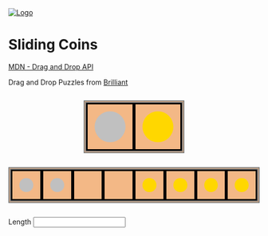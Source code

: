 <head>
 
  <link 
    href="https://fonts.googleapis.com/css?family=Fira+Mono:500&display=swap" 
    rel="stylesheet">
    <script src="https://code.jquery.com/jquery-3.5.1.min.js" integrity="sha256-9/aliU8dGd2tb6OSsuzixeV4y/faTqgFtohetphbbj0=" crossorigin="anonymous"></script>
    <link rel="stylesheet" href="sliding_coins.css">
<style> 
body ::selection {
  /*highlighting*/
  background: transparent;
  text-shadow: 
    1px  0px 1px ,
    0px  1px 1px ,
    -1px  0px 1px ,
    0px -1px 1px ,
    0px  1px black ,
    1px  0px black ,
    -1px  0px black ,
    0px -1px black ;
  text-outline: black;  
}

</style>
</head>    
<div id="stack-container">
  <a href=""><img src="" alt="Logo"></a>
</div>

# Sliding Coins

[MDN - Drag and Drop API](https://developer.mozilla.org/en-US/docs/Web/API/HTML_Drag_and_Drop_API)

Drag and Drop Puzzles from [Brilliant](https://brilliant.org/courses/joy-problem-solving/coin-rearrangements-3/mastering-jumps-3/1/)


<style>
  #coin-case {
    width: 20vw;
    margin: 2em auto;
  }
  .coin-container {
  background-color: #e9751080;
  border: 5px double grey;
  display:flex;
  flex-direction:row;
  justify-content:stretch;
  align-items: flex-start;
  align-items: stretch;
  height: fit-content;
  margin: 2em 0;
}
.coin-slot {
  display: inline;
  width: 100%;
  border: 3px solid black;
  box-sizing: border-box;
  padding: 1em;
}
.coin {
  width: 100%;
  background-color: white;
  border-radius: 50%;
  aspect-ratio : 1 / 1;
}
.coin-left {
 background-color: silver;
}
.coin-right {
 background-color: gold;
}
</style>

<div class="coin-container" id="coin-case">
  <div class="coin-slot">
    <div class="coin coin-left" id="base-coin-left" draggable="true"></div>
  </div>
  <div class="coin-slot">
    <div class="coin coin-right" id="base-coin-right" draggable="true"></div>
  </div>
</div>

<div class="coin-container">
  <div class="coin-slot active-slot" id="slot_1">
    <div class="coin coin-left"></div>
  </div>
  <div class="coin-slot active-slot" id="slot_2">
    <div class="coin coin-left"></div>
  </div>
  <div class="coin-slot active-slot" id="slot_3"></div>
  <div class="coin-slot active-slot" id="slot_4"></div>
  <div class="coin-slot active-slot" id="slot_5">
    <div class="coin coin-right"></div>
  </div>
  <div class="coin-slot active-slot" id="slot_6">
    <div class="coin coin-right"></div>
  </div>
  <div class="coin-slot active-slot" id="slot_7">
    <div class="coin coin-right"></div>
  </div>
  <div class="coin-slot active-slot" id="slot_8">
    <div class="coin coin-right" id="coin_1" draggable="true"></div>
  </div>
</div>

<form action="" class="field">
  <label class="label" for="length">Length <input class="input is-success" type="number" name="length" id="input-length"></label>
</form>


<script>
console.log('Markdown Script')
</script>
<script src="sliding_coins.js"></script>
